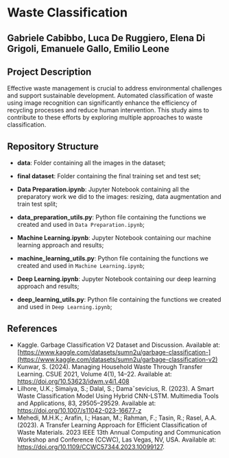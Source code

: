 # Waste Classification

**Gabriele Cabibbo, Luca De Ruggiero, Elena Di Grigoli, Emanuele Gallo, Emilio Leone**
--------------------------------------------------------------------------------------------

## Project Description

Effective waste management is crucial to address environmental challenges and support sustainable development. Automated classification of waste using image recognition can significantly enhance the efficiency of recycling processes and reduce human intervention. 
This study aims to contribute to these efforts by exploring multiple approaches to waste classification.

## Repository Structure

* **data**: Folder containing all the images in the dataset;
  
* **final dataset**: Folder containing the final training set and test set;
  
* **Data Preparation.ipynb**: Jupyter Notebook containing all the preparatory work we did to the images: resizing, data augmentation and train test split;
  
* **data_preparation_utils.py**: Python file containing the functions we created and used in `Data Preparation.ipynb`;
  
* **Machine Learning.ipynb**: Jupyter Notebook containing our machine learning approach and results;
  
* **machine_learning_utils.py**: Python file containing the functions we created and used in `Machine Learning.ipynb`;
  
* **Deep Learning.ipynb**: Jupyter Notebook containing our deep learning approach and results;
  
* **deep_learning_utils.py**: Python file containing the functions we created and used in `Deep Learning.ipynb`;


## References

* Kaggle. Garbage Classification V2 Dataset and Discussion. Available at: [https://www.kaggle.com/datasets/sumn2u/garbage-classification-](https://www.kaggle.com/datasets/sumn2u/garbage-classification-v2)
* Kunwar, S. (2024). Managing Household Waste Through Transfer Learning. CSUE 2021, Volume 4(1), 14–22. Available at: https://doi.org/10.53623/idwm.v4i1.408
* Lilhore, U.K.; Simaiya, S.; Dalal, S.; Damaˇsevicius, R. (2023). A Smart Waste Classification Model Using Hybrid CNN-LSTM. Multimedia Tools and Applications, 83, 29505–29529. Available at: https://doi.org/10.1007/s11042-023-16677-z
* Mehedi, M.H.K.; Arafin, I.; Hasan, M.; Rahman, F.; Tasin, R.; Rasel, A.A. (2023). A Transfer Learning Approach for Efficient Classification of Waste Materials. 2023 IEEE 13th Annual Computing and Communication Workshop and Conference (CCWC), Las Vegas, NV, USA. Available at: https://doi.org/10.1109/CCWC57344.2023.10099127.
